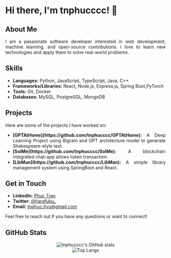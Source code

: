 # Hi there, I'm tnphucccc! 👋

## About Me

<p style="text-align: justify;">I am a passionate software developer interested in web development, machine learning, and open-source contributions. I love to learn new technologies and apply them to solve real-world problems.</p>

## Skills

<ul style="text-align: justify;">
  <li><strong>Languages:</strong> Python, JavaScript, TypeScript, Java, C++</li>
  <li><strong>Frameworks/Libraries:</strong> React, Node.js, Express.js, Spring Boot,PyTorch</li>
  <li><strong>Tools:</strong> Git, Docker</li>
  <li><strong>Databases:</strong> MySQL, PostgreSQL, MongoDB</li>
</ul>

## Projects

<p style="text-align: justify;">Here are some of the projects I have worked on:</p>

<ul style="text-align: justify;">
  <li><strong>[GPTAtHome](https://github.com/tnphucccc/GPTAtHome):</strong> A Deep Learning Project using Bigram and GPT architecture model to generate Shakespeare-style text.</li>
  <li><strong>[SolMe](https://github.com/tnphucccc/SolMe):</strong> A blockchain integrated chat-app allows token transaction.</li>
  <li><strong>[LibMan](https://github.com/tnphucccc/LibMan):</strong> A simple library management system using SpringBoot and React.</li>
</ul>

## Get in Touch

<ul style="text-align: justify;">
  <li><strong>LinkedIn:</strong> <a href="https://www.linkedin.com/in/phuc-tran-hcmiu/">Phuc Tran</a></li>
  <li><strong>Twitter:</strong> <a href="https://twitter.com/harafuku_">@harafuku_</a></li>
  <li><strong>Email:</strong> <a href="mailto:tnphuc.ityu@gmail.com">tnphuc.ityu@gmail.com</a></li>
</ul>

<p style="text-align: justify;">Feel free to reach out if you have any questions or want to connect!</p>

## GitHub Stats

<div align="center">
  <img src="https://github-readme-stats.vercel.app/api?username=tnphucccc&show_icons=true&rank_icon=github&theme=ayu-mirage" alt="tnphucccc's GitHub stats">
  <br />
  <img src="https://github-readme-stats.vercel.app/api/top-langs/?username=tnphucccc&size_weight=0.3&count_weight=0.7&hide=css&layout=compact&theme=ayu-mirage" alt="Top Langs">
</div>

<!--
**tnphucccc/tnphucccc** is a ✨ _special_ ✨ repository because its `README.md` (this file) appears on your GitHub profile.

Here are some ideas to get you started:

- 🔭 I’m currently working on ...
- 🌱 I’m currently learning ...
- 👯 I’m looking to collaborate on ...
- 🤔 I’m looking for help with ...
- 💬 Ask me about ...
- 📫 How to reach me: ...
- 😄 Pronouns: ...
- ⚡ Fun fact: ...
-->
